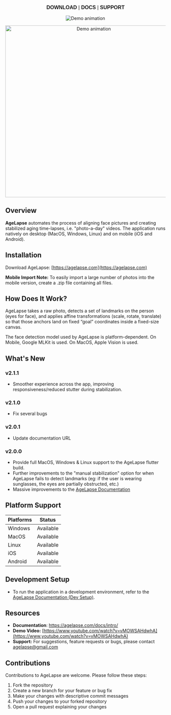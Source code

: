 <p align="center" style="font-size:16px; font-family:Arial, sans-serif;">
  <a href="https://agelapse.com" style="text-decoration:none; font-weight:bold;">DOWNLOAD</a> |
  <a href="https://agelapse.com/docs/intro/" style="text-decoration:none; font-weight:bold;">DOCS</a> |
  <a href="https://agelapse.com/docs/support-and-feedback/" style="text-decoration:none; font-weight:bold;">SUPPORT</a>
</p>

<p align="center">
  <img
    src="https://i.imgur.com/CmsixvW.png"
    alt="Demo animation"
  />
</p>

<p align="center">
  <img
    src="/assets/demo.gif"
    alt="Demo animation"
    width="540"
  />
</p> 


## Overview

**AgeLapse** automates the process of aligning face pictures and creating stabilized aging time-lapses, i.e. "photo-a-day" videos. The application runs natively on desktop (MacOS, Windows, Linux) and on mobile (iOS and Android).

## Installation

Download AgeLapse: [https://agelapse.com](https://agelapse.com)

**Mobile Import Note:** To easily import a large number of photos into the mobile version, create a .zip file containing all files.

## How Does It Work?

AgeLapse takes a raw photo, detects a set of landmarks on the person (eyes for face), and applies affine transformations (scale, rotate, translate) so that those anchors land on fixed “goal” coordinates inside a fixed-size canvas.

The face detection model used by AgeLapse is platform-dependent. On Mobile, Google MLKit is used. On MacOS, Apple Vision is used.

## What's New

### v2.1.1

- Smoother experience across the app, improving responsiveness/reduced stutter during stabilization.

### v2.1.0

- Fix several bugs 

### v2.0.1

- Update documentation URL 

### v2.0.0

- Provide full MacOS, Windows & Linux support to the AgeLapse flutter build.
- Further improvements to the "manual stabilization" option for when AgeLapse fails to detect landmarks (eg: if the user is wearing sunglasses, the eyes are partially obstructed, etc.)
- Massive improvements to the [AgeLapse Documentation](https://agelapse.com/docs/intro/) 

## Platform Support

| Platforms | Status     |
|-----------|------------|
| Windows   | Available  |
| MacOS     | Available  |
| Linux     | Available  |
| iOS       | Available  |
| Android   | Available  |

## Development Setup

- To run the application in a development environment, refer to the [AgeLapse Documentation (Dev Setup)](https://agelapse.com/docs/dev-setup/).

## Resources

- **Documentation**: https://agelapse.com/docs/intro/
- **Demo Video:** [https://www.youtube.com/watch?v=vMOWSAHdwhA](https://www.youtube.com/watch?v=vMOWSAHdwhA)
- **Support:** For suggestions, feature requests or bugs, please contact agelapse@gmail.com

## Contributions

Contributions to AgeLapse are welcome. Please follow these steps:

1. Fork the repository
2. Create a new branch for your feature or bug fix
3. Make your changes with descriptive commit messages
4. Push your changes to your forked repository
5. Open a pull request explaining your changes
